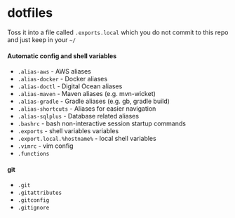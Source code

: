 # dotfiles

Toss it into a file called `.exports.local`
which you do not commit to this repo and just keep in your `~/`

####  Automatic config and shell variables
* `.alias-aws` - AWS aliases
* `.alias-docker` - Docker aliases
* `.alias-doctl` - Digital Ocean aliases
* `.alias-maven` - Maven aliases (e.g. mvn-wicket)
* `.alias-gradle` - Gradle aliases (e.g. gb, gradle build)
* `.alias-shortcuts` - Aliases for easier navigation
* `.alias-sqlplus` - Database related aliases
* `.bashrc` - bash non-interactive session startup commands
* `.exports` - shell variables variables
* `.export.local.%hostname%` - local shell variables
* `.vimrc` - vim config
* `.functions`

#### git
* `.git`
* `.gitattributes`
* `.gitconfig`
* `.gitignore`
